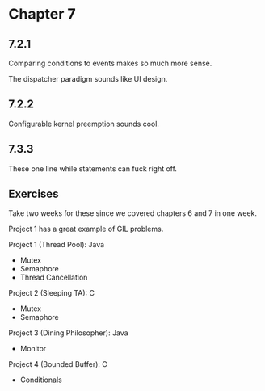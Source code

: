 # Chapter 7

## 7.2.1

Comparing conditions to events makes so much more sense.

The dispatcher paradigm sounds like UI design.

## 7.2.2

Configurable kernel preemption sounds cool.

## 7.3.3

These one line while statements can fuck right off.

## Exercises

Take two weeks for these since we covered chapters 6 and 7 in one week.

Project 1 has a great example of GIL problems.

Project 1 (Thread Pool): Java
- Mutex
- Semaphore
- Thread Cancellation

Project 2 (Sleeping TA): C
- Mutex
- Semaphore

Project 3 (Dining Philosopher): Java
- Monitor

Project 4 (Bounded Buffer): C
- Conditionals